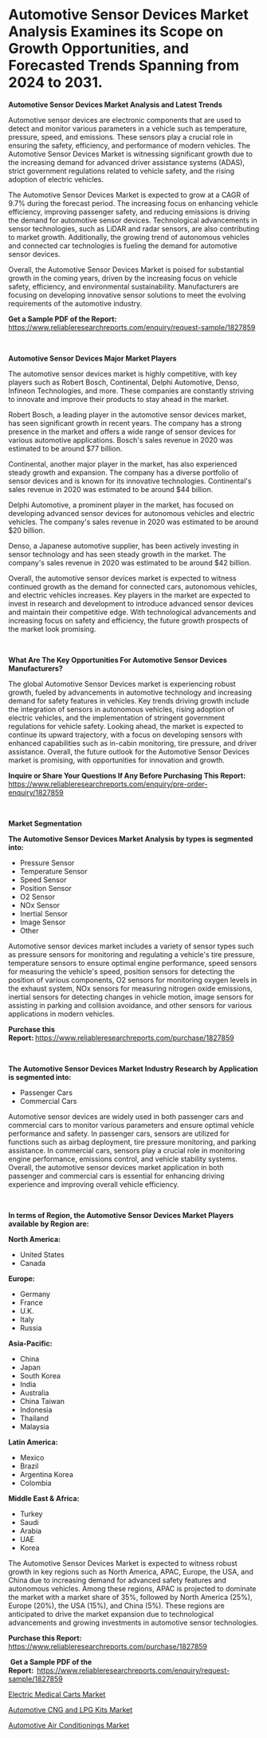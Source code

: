 <p><h1>Automotive Sensor Devices Market Analysis Examines its Scope on Growth Opportunities, and Forecasted Trends Spanning from 2024 to 2031.</h1></p><p><strong>Automotive Sensor Devices Market Analysis and Latest Trends</strong></p>
<p><p>Automotive sensor devices are electronic components that are used to detect and monitor various parameters in a vehicle such as temperature, pressure, speed, and emissions. These sensors play a crucial role in ensuring the safety, efficiency, and performance of modern vehicles. The Automotive Sensor Devices Market is witnessing significant growth due to the increasing demand for advanced driver assistance systems (ADAS), strict government regulations related to vehicle safety, and the rising adoption of electric vehicles.</p><p>The Automotive Sensor Devices Market is expected to grow at a CAGR of 9.7% during the forecast period. The increasing focus on enhancing vehicle efficiency, improving passenger safety, and reducing emissions is driving the demand for automotive sensor devices. Technological advancements in sensor technologies, such as LiDAR and radar sensors, are also contributing to market growth. Additionally, the growing trend of autonomous vehicles and connected car technologies is fueling the demand for automotive sensor devices.</p><p>Overall, the Automotive Sensor Devices Market is poised for substantial growth in the coming years, driven by the increasing focus on vehicle safety, efficiency, and environmental sustainability. Manufacturers are focusing on developing innovative sensor solutions to meet the evolving requirements of the automotive industry.</p></p>
<p><strong>Get a Sample PDF of the Report:&nbsp;</strong> <a href="https://www.reliableresearchreports.com/enquiry/request-sample/1827859">https://www.reliableresearchreports.com/enquiry/request-sample/1827859</a></p>
<p>&nbsp;</p>
<p><strong>Automotive Sensor Devices Major Market Players</strong></p>
<p><p>The automotive sensor devices market is highly competitive, with key players such as Robert Bosch, Continental, Delphi Automotive, Denso, Infineon Technologies, and more. These companies are constantly striving to innovate and improve their products to stay ahead in the market.</p><p>Robert Bosch, a leading player in the automotive sensor devices market, has seen significant growth in recent years. The company has a strong presence in the market and offers a wide range of sensor devices for various automotive applications. Bosch's sales revenue in 2020 was estimated to be around $77 billion.</p><p>Continental, another major player in the market, has also experienced steady growth and expansion. The company has a diverse portfolio of sensor devices and is known for its innovative technologies. Continental's sales revenue in 2020 was estimated to be around $44 billion.</p><p>Delphi Automotive, a prominent player in the market, has focused on developing advanced sensor devices for autonomous vehicles and electric vehicles. The company's sales revenue in 2020 was estimated to be around $20 billion.</p><p>Denso, a Japanese automotive supplier, has been actively investing in sensor technology and has seen steady growth in the market. The company's sales revenue in 2020 was estimated to be around $42 billion.</p><p>Overall, the automotive sensor devices market is expected to witness continued growth as the demand for connected cars, autonomous vehicles, and electric vehicles increases. Key players in the market are expected to invest in research and development to introduce advanced sensor devices and maintain their competitive edge. With technological advancements and increasing focus on safety and efficiency, the future growth prospects of the market look promising.</p></p>
<p>&nbsp;</p>
<p><strong>What Are The Key Opportunities For Automotive Sensor Devices Manufacturers?</strong></p>
<p><p>The global Automotive Sensor Devices market is experiencing robust growth, fueled by advancements in automotive technology and increasing demand for safety features in vehicles. Key trends driving growth include the integration of sensors in autonomous vehicles, rising adoption of electric vehicles, and the implementation of stringent government regulations for vehicle safety. Looking ahead, the market is expected to continue its upward trajectory, with a focus on developing sensors with enhanced capabilities such as in-cabin monitoring, tire pressure, and driver assistance. Overall, the future outlook for the Automotive Sensor Devices market is promising, with opportunities for innovation and growth.</p></p>
<p><strong>Inquire or Share Your Questions If Any Before Purchasing This Report:</strong> <a href="https://www.reliableresearchreports.com/enquiry/pre-order-enquiry/1827859">https://www.reliableresearchreports.com/enquiry/pre-order-enquiry/1827859</a></p>
<p>&nbsp;</p>
<p><strong>Market Segmentation</strong></p>
<p><strong>The Automotive Sensor Devices Market Analysis by types is segmented into:</strong></p>
<p><ul><li>Pressure Sensor</li><li>Temperature Sensor</li><li>Speed Sensor</li><li>Position Sensor</li><li>O2 Sensor</li><li>NOx Sensor</li><li>Inertial Sensor</li><li>Image Sensor</li><li>Other</li></ul></p>
<p><p>Automotive sensor devices market includes a variety of sensor types such as pressure sensors for monitoring and regulating a vehicle's tire pressure, temperature sensors to ensure optimal engine performance, speed sensors for measuring the vehicle's speed, position sensors for detecting the position of various components, O2 sensors for monitoring oxygen levels in the exhaust system, NOx sensors for measuring nitrogen oxide emissions, inertial sensors for detecting changes in vehicle motion, image sensors for assisting in parking and collision avoidance, and other sensors for various applications in modern vehicles.</p></p>
<p><strong>Purchase this Report:&nbsp;</strong><a href="https://www.reliableresearchreports.com/purchase/1827859">https://www.reliableresearchreports.com/purchase/1827859</a></p>
<p>&nbsp;</p>
<p><strong>The Automotive Sensor Devices Market Industry Research by Application is segmented into:</strong></p>
<p><ul><li>Passenger Cars</li><li>Commercial Cars</li></ul></p>
<p><p>Automotive sensor devices are widely used in both passenger cars and commercial cars to monitor various parameters and ensure optimal vehicle performance and safety. In passenger cars, sensors are utilized for functions such as airbag deployment, tire pressure monitoring, and parking assistance. In commercial cars, sensors play a crucial role in monitoring engine performance, emissions control, and vehicle stability systems. Overall, the automotive sensor devices market application in both passenger and commercial cars is essential for enhancing driving experience and improving overall vehicle efficiency.</p></p>
<p>&nbsp;</p>
<p><strong>In terms of Region, the Automotive Sensor Devices Market Players available by Region are:</strong></p>
<p>
    <p> <strong> North America: </strong>
        <ul>
            <li>United States</li>
            <li>Canada</li>
        </ul>
        </p> 
    <p> <strong> Europe: </strong>
        <ul>
            <li>Germany</li>
            <li>France</li>
            <li>U.K.</li>
            <li>Italy</li>
            <li>Russia</li>
        </ul>
        </p> 
    <p> <strong> Asia-Pacific: </strong>
        <ul>
            <li>China</li>
            <li>Japan</li>
            <li>South Korea</li>
            <li>India</li>
            <li>Australia</li>
            <li>China Taiwan</li>
            <li>Indonesia</li>
            <li>Thailand</li>
            <li>Malaysia</li>
        </ul>
        </p> 
    <p> <strong> Latin America: </strong>
        <ul>
            <li>Mexico</li>
            <li>Brazil</li>
            <li>Argentina Korea</li>
            <li>Colombia</li>
        </ul>
        </p> 
    <p> <strong> Middle East & Africa: </strong>
        <ul>
            <li>Turkey</li>
            <li>Saudi</li>
            <li>Arabia</li>
            <li>UAE</li>
            <li>Korea</li>
        </ul>
    </p>
    </p>
<p><p>The Automotive Sensor Devices Market is expected to witness robust growth in key regions such as North America, APAC, Europe, the USA, and China due to increasing demand for advanced safety features and autonomous vehicles. Among these regions, APAC is projected to dominate the market with a market share of 35%, followed by North America (25%), Europe (20%), the USA (15%), and China (5%). These regions are anticipated to drive the market expansion due to technological advancements and growing investments in automotive sensor technologies.</p></p>
<p><strong>Purchase this Report: </strong><a href="https://www.reliableresearchreports.com/purchase/1827859">https://www.reliableresearchreports.com/purchase/1827859</a></p>
<p>&nbsp;<strong>Get a Sample PDF of the Report:&nbsp;&nbsp;</strong><a href="https://www.reliableresearchreports.com/enquiry/request-sample/1827859">https://www.reliableresearchreports.com/enquiry/request-sample/1827859</a></p>
<p><strong></strong></p>
<p><p><a href="https://github.com/shotows/Market-Research-Report-List-1/blob/main/electric-medical-carts-market.md">Electric Medical Carts Market</a></p><p><a href="https://view.publitas.com/reportprime-1/insights-into-automotive-cng-and-lpg-kits-market-size-analysing-market-share-trends-and-growth-from-2023-to-2030/">Automotive CNG and LPG Kits Market</a></p><p><a href="https://github.com/Sinjinluong3e0awx2m195k76/Market-Research-Report-List-1/blob/main/automotive-air-conditionings-market.md">Automotive Air Conditionings Market</a></p></p>